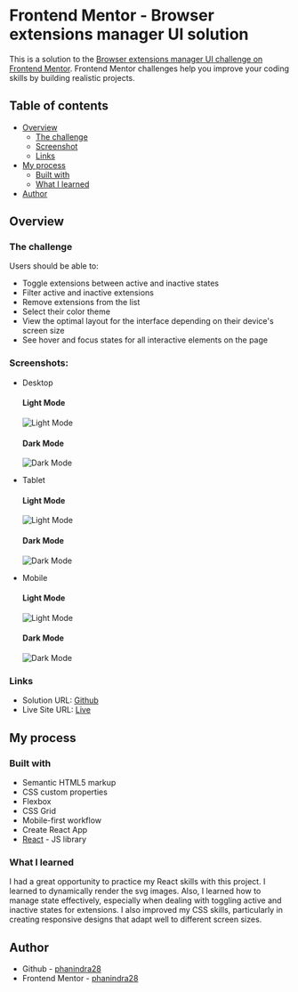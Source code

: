 # Frontend Mentor - Browser extensions manager UI solution

This is a solution to the [Browser extensions manager UI challenge on Frontend Mentor](https://www.frontendmentor.io/challenges/browser-extension-manager-ui-yNZnOfsMAp). Frontend Mentor challenges help you improve your coding skills by building realistic projects.

## Table of contents

- [Overview](#overview)
  - [The challenge](#the-challenge)
  - [Screenshot](#screenshot)
  - [Links](#links)
- [My process](#my-process)
  - [Built with](#built-with)
  - [What I learned](#what-i-learned)
- [Author](#author)

## Overview

### The challenge

Users should be able to:

- Toggle extensions between active and inactive states
- Filter active and inactive extensions
- Remove extensions from the list
- Select their color theme
- View the optimal layout for the interface depending on their device's screen size
- See hover and focus states for all interactive elements on the page

### Screenshots:

- Desktop

  #### Light Mode

  ![Light Mode](src/implementation/desktop/light-mode.png)

  #### Dark Mode

  ![Dark Mode](src/implementation/desktop/dark-mode.png)

- Tablet
  #### Light Mode
  ![Light Mode](src/implementation/tablet/light-mode.png)
  #### Dark Mode
  ![Dark Mode](src/implementation/tablet/dark-mode.png)
- Mobile
  #### Light Mode
  ![Light Mode](src/implementation/mobile/light-mode.png)
  #### Dark Mode
  ![Dark Mode](src/implementation/mobile/dark-mode.png)

### Links

- Solution URL: [Github](https://github.com/phanindra28/browser-extensions-manager-ui-main)
- Live Site URL: [Live](https://phanindra28.github.io/browser-extensions-manager-ui-main/)

## My process

### Built with

- Semantic HTML5 markup
- CSS custom properties
- Flexbox
- CSS Grid
- Mobile-first workflow
- Create React App
- [React](https://reactjs.org/) - JS library

### What I learned

I had a great opportunity to practice my React skills with this project. I learned to dynamically render the svg images. Also, I learned how to manage state effectively, especially when dealing with toggling active and inactive states for extensions. I also improved my CSS skills, particularly in creating responsive designs that adapt well to different screen sizes.

## Author

- Github - [phanindra28](https://github.com/phanindra28)
- Frontend Mentor - [phanindra28](https://www.frontendmentor.io/profile/phanindra28)
